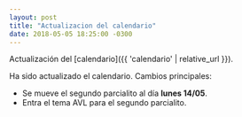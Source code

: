```yaml
---
layout: post
title: "Actualizacion del calendario"
date: 2018-05-05 18:25:00 -0300
---
```


Actualización del [calendario]({{ 'calendario' | relative_url }}).

Ha sido actualizado el calendario. Cambios principales:

- Se mueve el segundo parcialito al día **lunes 14/05**.
- Entra el tema AVL para el segundo parcialito.

